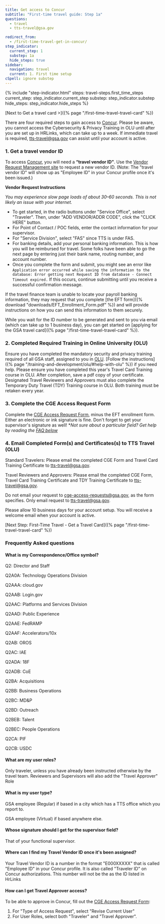 ```yaml
---
title: Get access to Concur
subtitle: "First-time travel guide: Step 1a"
questions:
  - travel
  - tts-travel@gsa.gov

redirect_from:
  - /first-time-travel-get-in-concur/
step_indicator:
  current_step: 1
  substep: 1a
  hide_steps: true
sidebar:
  navigation: travel
  current: 1. First time setup
cSpell: ignore substep
---
```


{% include "step-indicator.html"
steps: travel-steps.first_time_steps
current_step: step_indicator.current_step
substep: step_indicator.substep
hide_steps: step_indicator.hide_steps %}

[Next to Get a travel card >]({% page "/first-time-travel-travel-card" %})

There are four required steps to gain access to
[Concur](https://travel.gsa.gov/). Please be aware, you cannot access the
Cybersecurity & Privacy Training in OLU until after you are set up in HRLinks,
which can take up to a week. If immediate travel is required,
[tts-travel@gsa.gov](mailto:tts-travel@gsa.gov) can assist until your account is
active.

### 1. Get a travel vendor ID

To access [Concur](https://travel.gsa.gov/), you will need a **“travel vendor
ID”**. Use the
[Vendor Request Management site](https://finance.ocfo.gsa.gov/VendorRequest/co/Stepd.aspx)
to request a new vendor ID. (Note: The "travel vendor ID" will show up as "Employee ID" in
your Concur profile once it's been issued.)

**Vendor Request Instructions**

_You may experience slow page loads of about 30–60 seconds. This is not likely
an issue with your internet._

- To get started, in the radio buttons under "Service Office", select
  "Traveler". Then, under "ADD VENDOR/ADDR CODE", click the "CLICK HERE" button.
- For Point of Contact / POC fields, enter the contact information for your
  supervisor.
- For "Service Division", select "FAS" since TTS is under FAS.
- For banking details, add your personal banking information. This is how you will be reimbursed for travel. Some folks have been able to go the next page by entering just their bank name, routing number, and account number.
- Once you complete the form and submit, you might see an error like
  `Application error occurred while saving the information to the database: Error getting next Request ID from database - Connect Timeout expired.`
  If this occurs, continue submitting until you receive a successful
  confirmation message.

If the travel finance team is unable to locate your payroll banking information,
they may request that you complete [the EFT form]({% download "downloads/EFT_Enrollment_Form.pdf" %}) and will provide
instructions on how you can send this information to them securely.

While you wait for the ID number to be generated and sent to you via email
(which can take up to 1 business day), you can get started on [applying for the
GSA travel card]({% page "/first-time-travel-travel-card" %}).

### 2. Completed Required Training in Online University (OLU)

Ensure you have completed the mandatory security and privacy training required
of all GSA staff, assigned to you in [OLU](https://insite.gsa.gov/#:~:text=IT%20Support%20Request-,Online%20University,-Pegasys). [Follow the instructions]({% page "/training-and-development/olu/#help-with-olu" %})
if you need help. Please ensure you have completed this year's Travel Card Training course in OLU. After completion, save a pdf copy of your certificate. Designated Travel Reviewers and Approvers must also complete the Temporary Duty Travel (TDY) Training course in OLU. Both training must be retaken every year.

### 3. Complete the CGE Access Request Form

Complete the [CGE Access Request Form][cgeform], minus the EFT enrollment form.
Either an electronic or ink signature is fine. Don't forget to get your
supervisor's signature as well! \*_Not sure about a particular field? Get help
by reading the_ _[FAQ below](#frequently-asked-questions)_

### 4. Email Completed Form(s) and Certificates(s) to TTS Travel (OLU)

Standard Travelers: Please email the completed CGE Form and Travel Card Training Certificate to tts-travel@gsa.gov. 

Travel Reviewers and Approvers: Please email the completed CGE Form, Travel Card Training Certificate and TDY Training Certificate to tts-travel@gsa.gov.

Do not email your request to cge-access-requests@gsa.gov, as the form specifies. Only email request to tts-travel@gsa.gov.

Please allow 10 business days for your account setup. You will receive a welcome email when your account is active. 

[Next Step: First-Time Travel - Get a Travel
Card]({% page "/first-time-travel-travel-card" %})

### Frequently Asked questions

#### What is my Correspondence/Office symbol?

Q2:	Director and Staff

Q2A0A:	Technology Operations Division

Q2AAA:	cloud.gov

Q2AAB:	Login.gov

Q2AAC:	Platforms and Services Division

Q2AAD:	Public Experience

Q2AAE:	FedRAMP

Q2AAF:	Accelerators/10x

Q2AB:	OROS

Q2AC:	IAE

Q2ADA:	18F

Q2ADB:	CoE

Q2BA:	Acquisitions

Q2BB:	Business Operations

Q2BC:	MD&P

Q2BD:	Outreach

Q2BEB:	Talent

Q2BEC:	People Operations

Q2CA:	PIF

Q2CB:	USDC

#### What are my user roles?

Only traveler, unless you have already been instructed otherwise by the travel
team. Reviewers and Supervisors will also add the "Travel Approver" Role

#### What is my user type?

GSA employee (Regular) if based in a city which has a TTS office which you
report to.

GSA employee (Virtual) if based anywhere else.

#### Whose signature should I get for the supervisor field?

That of your functional supervisor.

#### Where can I find my Travel Vendor ID once it's been assigned?

Your Travel Vendor ID is a number in the format "E000XXXXX" that is called
"Employee ID" in your Concur profile. It is also called "Traveler ID" on Concur
authorizations. This number will not be the as the ID listed in HrLinks

#### How can I get Travel Approver access?

To be able to approve in Concur, fill out the [CGE Access Request
Form][cgeform]:

1. For "Type of Access Request", select "Revise Current User"
2. For User Roles, select both "Traveler" and "Travel Approver".

[cgeform]:
  https://www.gsa.gov/forms-library/concur-government-edition-cge-access-request
